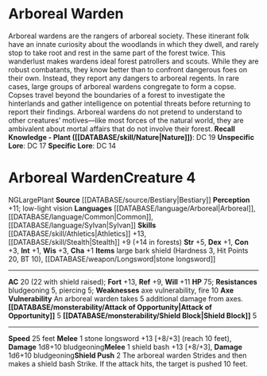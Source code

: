 ﻿---
ac: '20'
alignment: NG
all_resistance: null
burrow_speed: null
charisma: '+1'
climb_speed: null
constitution: '+3'
creature_ability:
- Attack of Opportunity
- Axe Vulnerability
- Shield Block
- Shield Push
creature_family: '[[DATABASE/monsterfamily/Arboreal|Arboreal]]'
dexterity: '+1'
element: null
fly_speed: null
fortitude: '+13'
hardness: null
hp: '75'
id: '27'
immunity: null
intelligence: '+1'
land_speed: '25'
language:
- '[[DATABASE/language/Arboreal|Arboreal]]'
- '[[DATABASE/language/Common|Common]]'
- '[[DATABASE/language/Sylvan|Sylvan]]'
level: '4'
max_speed: '25'
name: Arboreal Warden
perception: '+11'
rarity: Common
reflex: '+9'
resistance:
- bludgeoning 5
- piercing 5
rus_type_level: null
school: null
sense:
- low-light vision
size: Large
skill:
- '[[DATABASE/skill/Athletics|Athletics]] +13'
- '[[DATABASE/skill/Stealth|Stealth]] +9'
source: '[[DATABASE/source/Bestiary|Bestiary]]'
speed:
- 25 feet
spell: null
strength: '+5'
strength_req: '5'
strongest_save:
- Fortitude
swim_speed: null
trait:
- '[[DATABASE/trait/Plant|Plant]]'
type: Creature
vision: Low-light vision
weakest_save:
- Reflex
weakness:
- axe vulnerability
- fire 10
will: '+11'
wisdom: '+3'

---
# Arboreal Warden

Arboreal wardens are the rangers of arboreal society. These itinerant folk have an innate curiosity about the woodlands in which they dwell, and rarely stop to take root and rest in the same part of the forest twice. This wanderlust makes wardens ideal forest patrollers and scouts. While they are robust combatants, they know better than to confront dangerous foes on their own. Instead, they report any dangers to arboreal regents. In rare cases, large groups of arboreal wardens congregate to form a copse. Copses travel beyond the boundaries of a forest to investigate the hinterlands and gather intelligence on potential threats before returning to report their findings. Arboreal wardens do not pretend to understand to other creatures’ motives—like most forces of the natural world, they are ambivalent about mortal affairs that do not involve their forest.
**Recall Knowledge - Plant ([[DATABASE/skill/Nature|Nature]])**: DC 19
**Unspecific Lore**: DC 17
**Specific Lore**: DC 14

# Arboreal Warden<span class="item-type">Creature 4</span>

<span class="trait-alignment item-trait">NG</span><span class="trait-size item-trait">Large</span><span class="item-trait">Plant</span>
**Source** [[DATABASE/source/Bestiary|Bestiary]]
**Perception** +11; low-light vision
**Languages** [[DATABASE/language/Arboreal|Arboreal]], [[DATABASE/language/Common|Common]], [[DATABASE/language/Sylvan|Sylvan]]
**Skills** [[DATABASE/skill/Athletics|Athletics]] +13, [[DATABASE/skill/Stealth|Stealth]] +9 (+14 in forests)
**Str** +5, **Dex** +1, **Con** +3, **Int** +1, **Wis** +3, **Cha** +1
**Items** large bark shield (Hardness 3, Hit Points 20, BT 10), [[DATABASE/weapon/Longsword|stone longsword]]

---
**AC** 20 (22 with shield raised); **Fort** +13, **Ref** +9, **Will** +11
**HP** 75; **Resistances** bludgeoning 5, piercing 5; **Weaknesses** axe vulnerability, fire 10
<span class="in-box-ability">**Axe Vulnerability** An arboreal warden takes 5 additional damage from axes.</span><span class="in-box-ability">**[[DATABASE/monsterability/Attack of Opportunity|Attack of Opportunity]]** <span class="action-icon">5</span> </span><span class="in-box-ability">**[[DATABASE/monsterability/Shield Block|Shield Block]]** <span class="action-icon">5</span> </span>

---
**Speed** 25 feet
<span class="in-box-ability">**Melee** <span class="action-icon">1</span> stone longsword +13 [+8/+3] (reach 10 feet), **Damage** 1d8+10 bludgeoning</span><span class="in-box-ability">**Melee** <span class="action-icon">1</span> shield bash +13 [+8/+3], **Damage** 1d6+10 bludgeoning</span><span class="in-box-ability">**Shield Push** <span class="action-icon">2</span> The arboreal warden Strides and then makes a shield bash Strike. If the attack hits, the target is pushed 10 feet.</span>
